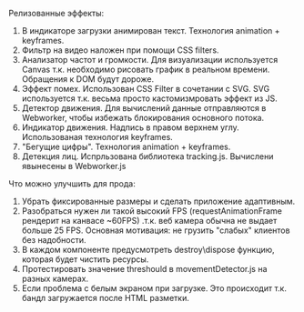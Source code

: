 Релизованные эффекты:

1. В индикаторе загрузки анимирован текст. Технология animation + keyframes.
2. Фильтр на видео наложен при помощи CSS filters.
3. Анализатор частот и громкости. Для визуализации используется Canvas т.к. необходимо рисовать график в реальном времени. Обращения к DOM будут дороже.
4. Эффект помех. Использован CSS Filter в сочетании c SVG. SVG используется т.к. весьма просто кастомизмровать
    эффект из JS.
5. Детектор движения. Для вычислений данные отправляются в Webworker, чтобы избежать блокирования основного потока.
6. Индикатор движения. Надпись в правом верхнем углу. Использованая технология keyframes.
7. "Бегущие цифры". Технология animation + keyframes.
8. Детекция лиц. Испрльзована библиотека tracking.js. Вычислени явынесены в Webworker.js

Что можно улучшить для прода:
1. Убрать фиксированные размеры и сделать приложение адаптивным.
2. Разобраться нужен ли такой высокий FPS (requestAnimationFrame рендерит на канвасе ~60FPS) .т.к. веб камера обычна не     выдает больше 25 FPS. Основная мотивация: не грузить "слабых" клиентов без надобности.
3. В каждом компоненте предусмотреть destroy\dispose функцию, которая будет чистить ресурсы.
4. Протестировать значение threshould в movementDetector.js на разных камерах.
5. Если проблема с белым экраном при загрузке. Это происходит т.к. бандл загружается после HTML разметки.